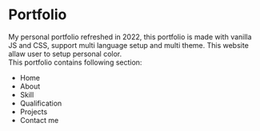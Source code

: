 # Portfolio
My personal portfolio refreshed in 2022, this portfolio is made with vanilla JS and CSS, support multi language setup and multi theme. This website allaw user to setup personal color. 
<br>
This portfolio contains following section:
- Home
- About
- Skill
- Qualification
- Projects
- Contact me